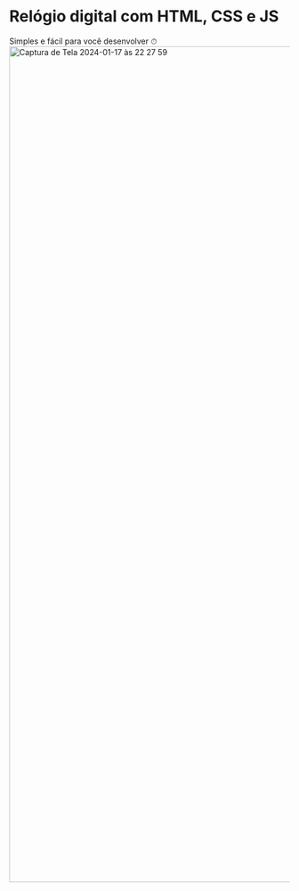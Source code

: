 # Relógio digital com HTML, CSS e JS
Simples e fácil para você desenvolver ⏱
<img width="1501" alt="Captura de Tela 2024-01-17 às 22 27 59" src="https://github.com/Gutoneitzke/relogio-digital-html-css-js/assets/18150462/38f235c4-fd1d-4821-9ebb-228989b6d7cd">
